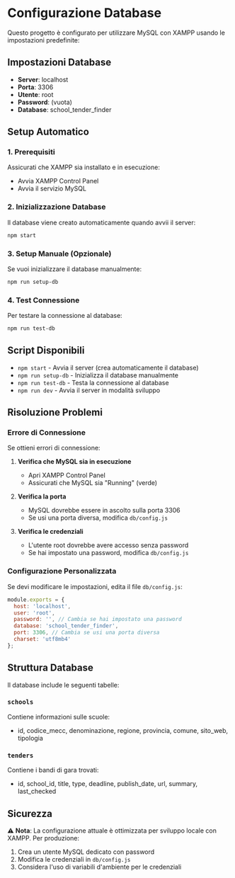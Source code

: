 # Configurazione Database

Questo progetto è configurato per utilizzare MySQL con XAMPP usando le impostazioni predefinite:

## Impostazioni Database
- **Server**: localhost
- **Porta**: 3306
- **Utente**: root
- **Password**: (vuota)
- **Database**: school_tender_finder

## Setup Automatico

### 1. Prerequisiti
Assicurati che XAMPP sia installato e in esecuzione:
- Avvia XAMPP Control Panel
- Avvia il servizio MySQL

### 2. Inizializzazione Database
Il database viene creato automaticamente quando avvii il server:

```bash
npm start
```

### 3. Setup Manuale (Opzionale)
Se vuoi inizializzare il database manualmente:

```bash
npm run setup-db
```

### 4. Test Connessione
Per testare la connessione al database:

```bash
npm run test-db
```

## Script Disponibili

- `npm start` - Avvia il server (crea automaticamente il database)
- `npm run setup-db` - Inizializza il database manualmente
- `npm run test-db` - Testa la connessione al database
- `npm run dev` - Avvia il server in modalità sviluppo

## Risoluzione Problemi

### Errore di Connessione
Se ottieni errori di connessione:

1. **Verifica che MySQL sia in esecuzione**
   - Apri XAMPP Control Panel
   - Assicurati che MySQL sia "Running" (verde)

2. **Verifica la porta**
   - MySQL dovrebbe essere in ascolto sulla porta 3306
   - Se usi una porta diversa, modifica `db/config.js`

3. **Verifica le credenziali**
   - L'utente root dovrebbe avere accesso senza password
   - Se hai impostato una password, modifica `db/config.js`

### Configurazione Personalizzata
Se devi modificare le impostazioni, edita il file `db/config.js`:

```javascript
module.exports = {
  host: 'localhost',
  user: 'root',
  password: '', // Cambia se hai impostato una password
  database: 'school_tender_finder',
  port: 3306, // Cambia se usi una porta diversa
  charset: 'utf8mb4'
};
```

## Struttura Database

Il database include le seguenti tabelle:

### `schools`
Contiene informazioni sulle scuole:
- id, codice_mecc, denominazione, regione, provincia, comune, sito_web, tipologia

### `tenders`
Contiene i bandi di gara trovati:
- id, school_id, title, type, deadline, publish_date, url, summary, last_checked

## Sicurezza

⚠️ **Nota**: La configurazione attuale è ottimizzata per sviluppo locale con XAMPP. Per produzione:

1. Crea un utente MySQL dedicato con password
2. Modifica le credenziali in `db/config.js`
3. Considera l'uso di variabili d'ambiente per le credenziali
